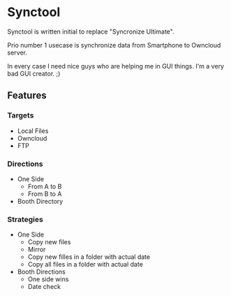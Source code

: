 # Synctool
Synctool is written initial to replace "Syncronize Ultimate".

Prio number 1 usecase is synchronize data from Smartphone to Owncloud server.

In every case I need nice guys who are helping me in GUI things. I'm a very bad GUI creator. ;)

## Features
### Targets
- Local Files
- Owncloud
- FTP

### Directions
- One Side
  - From A to B
  - From B to A
- Booth Directory
 
### Strategies
- One Side
  - Copy new files
  - Mirror
  - Copy new filles in a folder with actual date
  - Copy all files in a folder with actual date
- Booth Directions
  - One side wins
  - Date check
